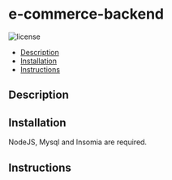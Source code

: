 # e-commerce-backend
![license](https://img.shields.io/badge/license-MIT-red)

- [Description](#description)
- [Installation](#installation)
- [Instructions](#instructions)

## Description

## Installation
NodeJS, Mysql and Insomia are required.

## Instructions

